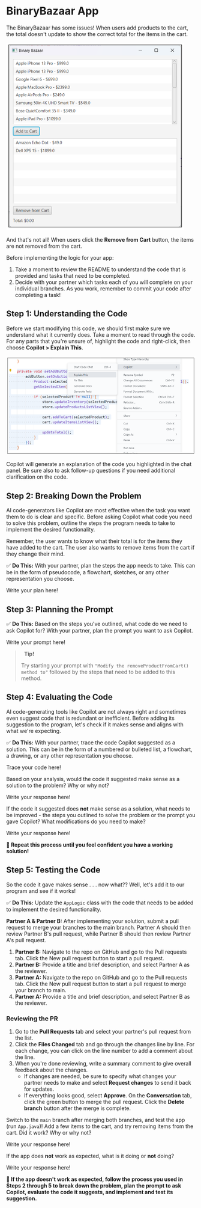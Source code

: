 # BinaryBazaar App

The BinaryBazaar has some issues! When users add products to the cart, the total doesn't update to show the correct total for the items in the cart.

![adding products to the cart](assets/lesson3b-01.png)

And that's not all! When users click the **Remove from Cart** button, the items are not removed from the cart.

Before implementing the logic for your app:

1. Take a moment to review the README to understand the code that is provided and tasks that need to be completed.
2. Decide with your partner which tasks each of you will complete on your individual branches. As you work, remember to commit your code after completing a task!

## Step 1: Understanding the Code

Before we start modifying this code, we should first make sure we understand what it currently does. Take a moment to read through the code. For any parts that you're unsure of, highlight the code and right-click, then choose **Copilot > Explain This**.

![using Copilot to explain code](assets/lesson3b-02.png)

Copilot will generate an explanation of the code you highlighted in the chat panel. Be sure also to ask follow-up questions if you need additional clarification on the code.

## Step 2: Breaking Down the Problem

AI code-generators like Copilot are most effective when the task you want them to do is clear and specific. Before asking Copilot what code you need to solve this problem, outline the steps the program needs to take to implement the desired functionality.

Remember, the user wants to know what their total is for the items they have added to the cart. The user also wants to remove items from the cart if they change their mind.

✅ **Do This:** With your partner, plan the steps the app needs to take. This can be in the form of pseudocode, a flowchart, sketches, or any other representation you choose.

Write your plan here!

## Step 3: Planning the Prompt

✅ **Do This:** Based on the steps you've outlined, what code do we need to ask Copilot for? With your partner, plan the prompt you want to ask Copilot.

Write your prompt here!

> &nbsp;
> **Tip!**
>
> Try starting your prompt with `"Modify the removeProductFromCart() method to"` followed by the steps that need to be added to this method.
> &nbsp;

## Step 4: Evaluating the Code

AI code-generating tools like Copilot are not always right and sometimes even suggest code that is redundant or inefficient. Before adding its suggestion to the program, let's check if it makes sense and aligns with what we're expecting.

✅ **Do This:** With your partner, trace the code Copilot suggested as a solution. This can be in the form of a numbered or bulleted list, a flowchart, a drawing, or any other representation you choose.

Trace your code here!

Based on your analysis, would the code it suggested make sense as a solution to the problem? Why or why not?

Write your response here!

If the code it suggested does **not** make sense as a solution, what needs to be improved - the steps you outlined to solve the problem or the prompt you gave Copilot? What modifications do you need to make?

Write your response here!

**🔁 Repeat this process until you feel confident you have a working solution!**

## Step 5: Testing the Code

So the code it gave makes sense . . . now what?? Well, let's add it to our program and see if it works!

✅ **Do This:** Update the `AppLogic` class with the code that needs to be added to implement the desired functionality.

**Partner A & Partner B:** After implementing your solution, submit a pull request to merge your branches to the main branch. Partner A should then review Partner B's pull request, while Partner B should then review Partner A's pull request.

1. **Partner B:** Navigate to the repo on GitHub and go to the Pull requests tab. Click the New pull request button to start a pull request.
2. **Partner B:** Provide a title and brief description, and select Partner A as the reviewer.
3. **Partner A:** Navigate to the repo on GitHub and go to the Pull requests tab. Click the New pull request button to start a pull request to merge your branch to main.
4. **Partner A:** Provide a title and brief description, and select Partner B as the reviewer.

### Reviewing the PR

1. Go to the **Pull Requests** tab and select your partner's pull request from the list.
2. Click the **Files Changed** tab and go through the changes line by line. For each change, you can click on the line number to add a comment about the line.
3. When you're done reviewing, write a summary comment to give overall feedback about the changes.
   * If changes are needed, be sure to specify what changes your partner needs to make and select **Request changes** to send it back for updates.
   * If everything looks good, select **Approve**. On the **Conversation** tab, click the green button to merge the pull request. Click the **Delete branch** button after the merge is complete.

Switch to the `main` branch after merging both branches, and test the app (run `App.java`)! Add a few items to the cart, and try removing items from the cart. Did it work? Why or why not?

Write your response here!

If the app does **not** work as expected, what is it doing or **not** doing?

Write your response here!

**🔁 If the app doesn't work as expected, follow the process you used in Steps 2 through 5 to break down the problem, plan the prompt to ask Copilot, evaluate the code it suggests, and implement and test its suggestion.**
